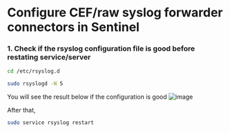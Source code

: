# Configure CEF/raw syslog forwarder connectors in Sentinel

### 1. Check if the rsyslog configuration file is good before restating service/server

```sh
cd /etc/rsyslog.d
```

```sh
sudo rsyslogd -N 5
```
You will see the result below if the configuration is good
![image](https://user-images.githubusercontent.com/96930989/211128391-aecf8090-f270-4452-a817-8092f5f0ed7f.png)

After that,
```sh
sudo service rsyslog restart
```
